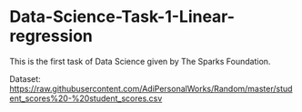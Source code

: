 # Data-Science-Task-1-Linear-regression
This is the first task of Data Science given by The Sparks Foundation.

Dataset: https://raw.githubusercontent.com/AdiPersonalWorks/Random/master/student_scores%20-%20student_scores.csv
